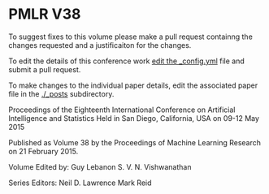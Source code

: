 # PMLR V38

To suggest fixes to this volume please make a pull request containng the changes requested and a justificaiton for the changes.

To edit the details of this conference work [edit the _config.yml](./_config.yml) file and submit a pull request.

To make changes to the individual paper details, edit the associated paper file in the [./_posts](./_posts) subdirectory.

Proceedings of the Eighteenth International Conference on Artificial Intelligence and Statistics
  Held in San Diego, California, USA on 09-12 May 2015

Published as Volume 38 by the Proceedings of Machine Learning Research on 21 February 2015.

Volume Edited by:
  Guy Lebanon
  S. V. N. Vishwanathan

Series Editors:
  Neil D. Lawrence
  Mark Reid
